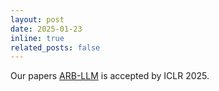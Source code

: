 ```yaml
---
layout: post
date: 2025-01-23
inline: true
related_posts: false
---
```


Our papers [ARB-LLM](https://arxiv.org/abs/2410.03129) is accepted by ICLR 2025.
